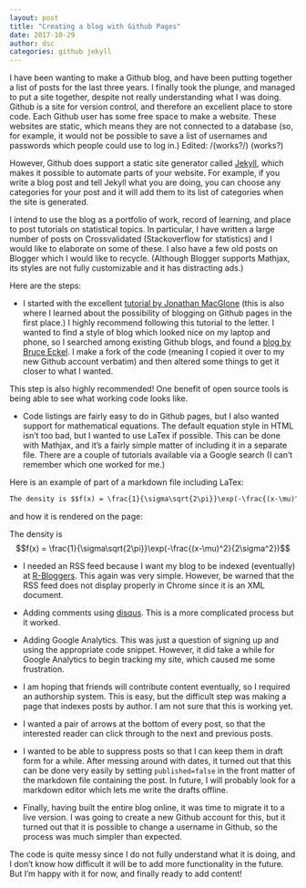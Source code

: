 ```yaml
---
layout: post
title: "Creating a blog with Github Pages"
date: 2017-10-29
author: dsc
categories: github jekyll
---
```


I have been wanting to make a Github blog, and have been putting together a list of posts for the last three years. 
I finally took the plunge, and managed to put a site together, despite not really understanding what I was doing. Github is a site for 
version control, and therefore an excellent place to store code. Each Github user has some free space to make a website. These websites 
are static, which means they are not connected to a database (so, for example, it would not be possible to save a list of usernames and 
passwords which people could use to log in.) Edited: /(works?/) (works?)

However, Github does support a static site generator called <a href="https://jekyllrb.com/">Jekyll</a>, which makes it possible to automate parts of your website. 
For example, if you write a blog post and tell Jekyll what you are doing, you can choose any categories for your post and it will add 
them to its list of categories when the site is generated.

I intend to use the blog as a portfolio of work, record of learning, and place to post tutorials on statistical topics. 
In particular, I have written a large number of posts on Crossvalidated \(Stackoverflow for statistics\) and I would like to elaborate 
on some of these. I also have a few old posts on Blogger which I would like to recycle. \(Although Blogger supports Mathjax, its styles 
are not fully customizable and it has distracting ads.\)

Here are the steps:

* I started with the excellent <a href="http://jmcglone.com/guides/github-pages/">tutorial by Jonathan MacGlone</a> (this is also where I 
learned about the possibility of 
blogging on Github pages in the first place.) I highly recommend following this tutorial to the letter.
I wanted to find a style of blog which looked nice on my laptop and phone, so I searched among existing Github blogs, and found a 
<a href="http://bruceeckel.github.io/">blog 
by Bruce Eckel</a>. I make a fork of the code \(meaning I copied it over to my new Github account verbatim\) 
and then altered some things to get it closer to what I wanted.

This step is also highly recommended! One benefit of open source tools is being able to see what working code looks like.

* Code listings are fairly easy to do in Github pages, but I also wanted support for mathematical equations. The default equation style 
in HTML isn’t too bad, but I wanted to use LaTex if possible. This can be done with Mathjax, and it’s a fairly simple matter of 
including it in a separate file. There are a couple of tutorials available via a Google search \(I can’t remember which one worked for 
me.\)

Here is an example of part of a markdown file including LaTex:

```markdown
The density is $$f(x) = \frac{1}{\sigma\sqrt{2\pi}}\exp(-\frac{(x-\mu)^2}{2\sigma^2})$$
```

and how it is rendered on the page:

The density is $$f(x) = \frac{1}{\sigma\sqrt{2\pi}}\exp(-\frac{(x-\mu)^2}{2\sigma^2})$$

* I needed an RSS feed because I want my blog to be indexed \(eventually\) at <a href="https://www.r-bloggers.com/">R-Bloggers</a>. 
This again was very simple. However, be warned that the RSS feed does not display properly in Chrome since it is an XML document.

* Adding comments using <a href="https://disqus.com/">disqus</a>. This is a more complicated process but it worked.

* Adding Google Analytics. This was just a question of signing up and using the appropriate code snippet. However, it did take a while 
for Google Analytics to begin tracking my site, which caused me some frustration.

* I am hoping that friends will contribute content eventually, so I required an authorship system. This is easy, but the difficult step 
was making a page that indexes posts by author. I am not sure that this is working yet.

* I wanted a pair of arrows at the bottom of every post, so that the interested reader can click through to the next and previous posts.

* I wanted to be able to suppress posts so that I can keep them in draft form for a while. After messing around with dates, it turned out that this can be done very easily by setting `published=false` in the front matter of the markdown file containing the post. In future, I will probably look for a markdown 
editor which lets me write the drafts offline.

* Finally, having built the entire blog online, it was time to migrate it to a live version. I was going to create a new Github account 
for this, but it turned out that it is possible to change a username in Github, so the process was much simpler than expected.

The code is quite messy since I do not fully understand what it is doing, and I don’t know how difficult 
it will be to add more functionality in the future. But I’m happy with it for now, and finally ready to add content!
